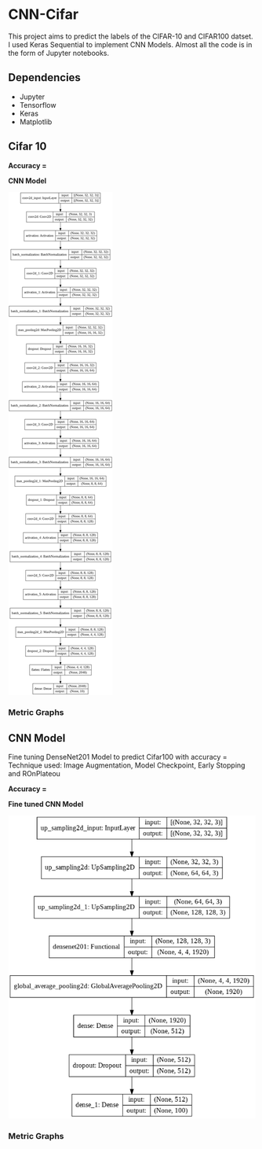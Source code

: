 # CNN-Cifar

This project aims to predict the labels of the CIFAR-10 and CIFAR100 datset. I used Keras Sequential to implement CNN Models. Almost all the code is in the form of Jupyter notebooks.

## Dependencies

- Jupyter
- Tensorflow
- Keras
- Matplotlib

## Cifar 10

**Accuracy =**

__**CNN Model**__

![CNN Model for CIFAR10](./model_plot_cifar10.png?raw=true "CNN - CIFAR 10")


### Metric Graphs

## CNN Model

Fine tuning DenseNet201 Model to predict Cifar100 with accuracy =
Technique used: Image Augmentation, Model Checkpoint, Early Stopping and ROnPlateou

**Accuracy =**

__**Fine tuned CNN Model**__

![CNN Model for CIFAR100](./model_plot_cifar100.png?raw=true "CNN - CIFAR 100")

### Metric Graphs
